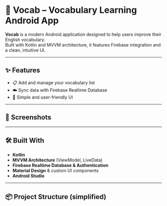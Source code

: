 # 📘 Vocab – Vocabulary Learning Android App

**Vocab** is a modern Android application designed to help users improve their English vocabulary.  
Built with Kotlin and MVVM architecture, it features Firebase integration and a clean, intuitive UI.

---

## ✨ Features

- 📋 Add and manage your vocabulary list
- ☁️ Sync data with Firebase Realtime Database
- 🧠 Simple and user-friendly UI

---

## 📸 Screenshots

<!-- You can upload screenshots in the GitHub repo and use them like this -->
<!-- ![Home Screen](screenshots/home.png) -->
<!-- ![Add Word](screenshots/add_word.png) -->

---

## 🛠️ Built With

- **Kotlin**
- **MVVM Architecture** (ViewModel, LiveData)
- **Firebase Realtime Database & Authentication**
- **Material Design** & custom UI components
- **Android Studio**

---

## 📦 Project Structure (simplified)

